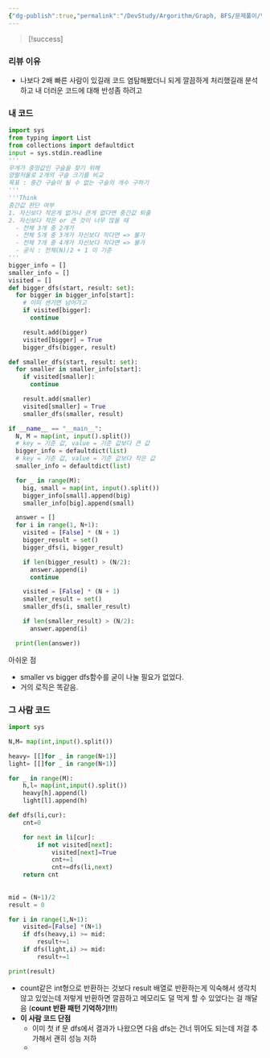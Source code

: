 ```yaml
---
{"dg-publish":true,"permalink":"/DevStudy/Argorithm/Graph, BFS/문제풀이/백준 2617 - 구슬찾기(나중에 분석)/","noteIcon":"","created":"2025-07-29T16:20:10.934+09:00","updated":"2025-08-01T01:11:31.779+09:00"}
---
```






>[!success]

### 리뷰 이유 
- 나보다 2배 빠른 사람이 있길래 코드 염탐해봤더니 되게 깔끔하게 처리했길래 분석하고 내 더러운 코드에 대해 반성좀 하려고 

### 내 코드 

```python
import sys
from typing import List
from collections import defaultdict
input = sys.stdin.readline
'''
무게가 중앙값인 구슬을 찾기 위해
양팔저울로 2개의 구슬 크기를 비교
목표 : 중간 구슬이 될 수 없는 구슬의 개수 구하기
'''
'''Think
중간값 판단 여부
1. 자신보다 작은게 없거나 큰게 없다면 중간값 퇴출
2. 자신보다 작은 or 큰 것이 너무 많을 때
  - 전체 3개 중 2개가
  - 전체 5개 중 3개가 자신보다 작다면 => 불가
  - 전체 7개 중 4개가 자신보다 작다면 => 불가
  - 공식 : 전체(N)/2 + 1 이 기준
'''
bigger_info = []
smaller_info = []
visited = []
def bigger_dfs(start, result: set):
  for bigger in bigger_info[start]:
    # 이미 센거면 넘어가고
    if visited[bigger]:
      continue

    result.add(bigger)
    visited[bigger] = True
    bigger_dfs(bigger, result)

def smaller_dfs(start, result: set):
  for smaller in smaller_info[start]:
    if visited[smaller]:
      continue

    result.add(smaller)
    visited[smaller] = True
    smaller_dfs(smaller, result)

if __name__ == "__main__":
  N, M = map(int, input().split())
  # key = 기준 값, value = 기준 값보다 큰 값
  bigger_info = defaultdict(list)
  # key = 기준 값, value = 기준 값보다 작은 값
  smaller_info = defaultdict(list)

  for _ in range(M):
    big, small = map(int, input().split())
    bigger_info[small].append(big)  
    smaller_info[big].append(small)

  answer = []
  for i in range(1, N+1):
    visited = [False] * (N + 1)
    bigger_result = set()
    bigger_dfs(i, bigger_result)

    if len(bigger_result) > (N/2):
      answer.append(i)
      continue

    visited = [False] * (N + 1)
    smaller_result = set()
    smaller_dfs(i, smaller_result)

    if len(smaller_result) > (N/2):
      answer.append(i)

  print(len(answer))
```

아쉬운 점 
- smaller vs bigger dfs함수를 굳이 나눌 필요가 없었다.
- 거의 로직은 똑같음. 


### 그 사람 코드 

```python
import sys

N,M= map(int,input().split())

heavy= [[]for _ in range(N+1)]
light= [[]for _ in range(N+1)]

for _ in range(M):
    h,l= map(int,input().split())
    heavy[h].append(l)
    light[l].append(h)

def dfs(li,cur):
    cnt=0

    for next in li[cur]:
        if not visited[next]:
            visited[next]=True
            cnt+=1
            cnt+=dfs(li,next)
    return cnt
    
    
mid = (N+1)/2
result = 0

for i in range(1,N+1):
    visited=[False] *(N+1)
    if dfs(heavy,i) >= mid:
        result+=1
    if dfs(light,i) >= mid:
        result+=1

print(result)
```
- count같은 int형으로 반환하는 것보다 result 배열로 반환하는게 익숙해서 생각치 않고 있었는데 저렇게 반환하면 깔끔하고 메모리도 덜 먹게 할 수 있었다는 걸 깨달음 (**count 반환 패턴 기억하기!!!**)
- **이 사람 코드 단점**
	- 이미 첫 if 문 dfs에서 결과가 나왔으면 다음 dfs는 건너 뛰어도 되는데 저걸 추가해서 괜히 성능 저하 
	- 
